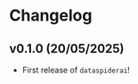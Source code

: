 # Changelog

<!--next-version-placeholder-->

## v0.1.0 (20/05/2025)

- First release of `dataspiderai`!